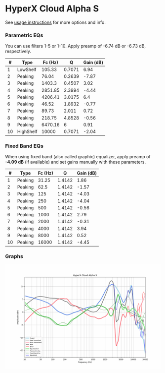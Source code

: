 # HyperX Cloud Alpha S
See [usage instructions](https://github.com/jaakkopasanen/AutoEq#usage) for more options and info.

### Parametric EQs
You can use filters 1-5 or 1-10. Apply preamp of -6.74 dB or -6.73 dB, respectively.

|   # | Type      |   Fc (Hz) |      Q |   Gain (dB) |
|-----|-----------|-----------|--------|-------------|
|   1 | LowShelf  |    105.33 | 0.7071 |        6.94 |
|   2 | Peaking   |     76.04 | 0.2639 |       -7.87 |
|   3 | Peaking   |   1403.3  | 0.4507 |        3.02 |
|   4 | Peaking   |   2851.85 | 2.3994 |       -4.44 |
|   5 | Peaking   |   4206.41 | 3.0175 |        6.4  |
|   6 | Peaking   |     46.52 | 1.8932 |       -0.77 |
|   7 | Peaking   |     89.73 | 2.011  |        0.72 |
|   8 | Peaking   |    218.75 | 4.8528 |       -0.56 |
|   9 | Peaking   |   6470.16 | 6      |        0.91 |
|  10 | HighShelf |  10000    | 0.7071 |       -2.04 |

### Fixed Band EQs
When using fixed band (also called graphic) equalizer, apply preamp of **-4.09 dB** (if available) and set gains manually with these parameters.

|   # | Type    |   Fc (Hz) |      Q |   Gain (dB) |
|-----|---------|-----------|--------|-------------|
|   1 | Peaking |     31.25 | 1.4142 |        1.86 |
|   2 | Peaking |     62.5  | 1.4142 |       -1.57 |
|   3 | Peaking |    125    | 1.4142 |       -4.03 |
|   4 | Peaking |    250    | 1.4142 |       -4.04 |
|   5 | Peaking |    500    | 1.4142 |       -0.56 |
|   6 | Peaking |   1000    | 1.4142 |        2.79 |
|   7 | Peaking |   2000    | 1.4142 |       -0.31 |
|   8 | Peaking |   4000    | 1.4142 |        3.94 |
|   9 | Peaking |   8000    | 1.4142 |        0.52 |
|  10 | Peaking |  16000    | 1.4142 |       -4.45 |

### Graphs
![](./HyperX%20Cloud%20Alpha%20S.png)
